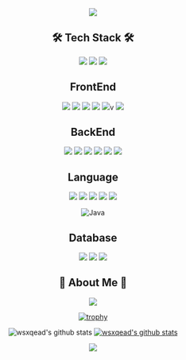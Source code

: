 <div align="center">
<img src="https://capsule-render.vercel.app/api?type=Waving&color=auto&height=300&section=header&text=Dream%20Maker&fontSize=80" />


## 🛠 Tech Stack 🛠

<img src="https://img.shields.io/badge/github-181717?style=for-the-badge&logo=github&logoColor=white">
<img src="https://img.shields.io/badge/NPM-cb3837?style=for-the-badge&logo=npm&logoColor=white">
<img src="https://img.shields.io/badge/Visual%20Studio%20Code-0078d7?style=for-the-badge&logo=visual-studio-code&logoColor=white">

## FrontEnd
<img src="https://img.shields.io/badge/bootstrap-7952B3?style=for-the-badge&logo=bootstrap&logoColor=white">
<img src="https://img.shields.io/badge/react-61DAFB?style=for-the-badge&logo=react&logoColor=white">
<img src="https://img.shields.io/badge/nextdotjs-000000?style=for-the-badge&logo=nextdotjs&logoColor=white">
<img src="https://img.shields.io/badge/styledcomponents-DB7093?style=for-the-badge&logo=styledcomponents&logoColor=white">
<img src="https://img.shields.io/badge/jquery-0769AD?style=for-the-badge&logo=jquery&logoColor=white">v
<img src="https://img.shields.io/badge/fontawesome-339AF0?style=for-the-badge&logo=fontawesome&logoColor=white">

## BackEnd
<img src="https://img.shields.io/badge/node.js-339933?style=for-the-badge&logo=Node.js&logoColor=white">
<img src="https://img.shields.io/badge/nestjs-E0234E?style=for-the-badge&logo=nestjs&logoColor=white">
<img src="https://img.shields.io/badge/koa-33333D?style=for-the-badge&logo=koa&logoColor=white">
<img src="https://img.shields.io/badge/linux-FCC624?style=for-the-badge&logo=linux&logoColor=black">
<img src="https://img.shields.io/badge/amazonaws-232F3E?style=for-the-badge&logo=amazonaws&logoColor=white">
<img src="https://img.shields.io/badge/socket.io-010101?style=for-the-badge&logo=socket.io&logoColor=white">

## Language
<img src="https://img.shields.io/badge/html5-E34F26?style=for-the-badge&logo=html5&logoColor=white">
<img src="https://img.shields.io/badge/css-1572B6?style=for-the-badge&logo=css3&logoColor=white">
<img src="https://img.shields.io/badge/javascript-F7DF1E?style=for-the-badge&logo=javascript&logoColor=white">
<img src="https://img.shields.io/badge/typescript-3178C6?style=for-the-badge&logo=typescript&logoColor=white">
<img src="https://img.shields.io/badge/Java-3178C6?style=for-the-badge&logo=java&logoColor=white">

![Java](https://img.shields.io/badge/java-%23ED8B00.svg?style=for-the-badge&logo=openjdk&logoColor=white)
 
## Database
<img src="https://img.shields.io/badge/mysql-4479A1?style=for-the-badge&logo=mysql&logoColor=white">
<img src="https://img.shields.io/badge/mongoDB-47A248?style=for-the-badge&logo=MongoDB&logoColor=white">
<img src="https://img.shields.io/badge/redis-DC382D?style=for-the-badge&logo=redis&logoColor=white">

## 🎳 About Me 🎳

<a href="https://velog.io/@dreammaker/posts" target="_blank"><img src="https://img.shields.io/badge/velog-20C997?style=flat-square&logo=velog&logoColor=white"/></a>

[![trophy](https://github-profile-trophy.vercel.app/?username=wsxqead&row=1)](https://github.com/ryo-ma/github-profile-trophy)

![wsxqead's github stats](https://github-readme-stats.vercel.app/api?username=wsxqead&show_icons=true)
[![wsxqead's github stats](https://github-readme-stats.vercel.app/api/top-langs/?username=wsxqead&show_icons=true&hide_border=true&title_color=004386&icon_color=004386&layout=compact)](https://github.com/wsxqead)

<a href="https://hits.seeyoufarm.com"><img src="https://hits.seeyoufarm.com/api/count/incr/badge.svg?url=https%3A%2F%2Fgithub.com%2Fwsxqead%2Fhit-counter&count_bg=%23FF9BF8&title_bg=%23767676&icon=smugmug.svg&icon_color=%23FFFFFF&title=hits&edge_flat=false"/></a>

</div>
<!--
**wsxqead/wsxqead** is a ✨ _special_ ✨ repository because its `README.md` (this file) appears on your GitHub profile.

Here are some ideas to get you started:

- 🔭 I’m currently working on ...
- 🌱 I’m currently learning ...
- 👯 I’m looking to collaborate on ...
- 🤔 I’m looking for help with ...
- 💬 Ask me about ...
- 📫 How to reach me: ...
- 😄 Pronouns: ...
- ⚡ Fun fact: ...
-->
